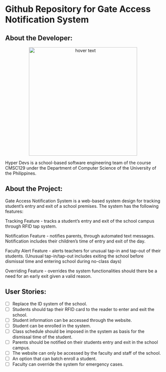 # Github Repository for Gate Access Notification System

## About the Developer:

<p align="center">
  <img src="https://media.discordapp.net/attachments/1026787768040431643/1078203379509112873/hyper-devs-high-resolution-logo-black-on-transparent-background.png?width=1063&height=662" width="350" title="hover text">
</p>

Hyper Devs is a school-based software engineering team of the course CMSC129 under the Department of Computer Science of the University of the Philippines.

## About the Project:

Gate Access Notification System is a web-based system design for tracking student’s entry and exit of a school premises. The system has the following features:

Tracking Feature - tracks a student’s entry and exit of the school campus through RFID tap system.

Notification Feature - notifies parents, through automated text messages. Notification includes their children’s time of entry and exit of the day.

Faculty Alert Feature - alerts teachers for unusual tap-in and tap-out of their students. (Unusual tap-in/tap-out includes exiting the school before dismissal time and entering school during no-class days)

Overriding Feature - overrides the system functionalities should there be a need for an early exit given a valid reason.

## User Stories:

- [ ] Replace the ID system of the school.
- [ ] Students should tap their RFID card to the reader to enter and exit the school.
- [ ] Student information can be accessed through the website.
- [ ] Student can be enrolled in the system.
- [ ] Class schedule should be imposed in the system as basis for the dismissal time of the student.
- [ ] Parents should be notified on their students entry and exit in the school campus.
- [ ] The website can only be accessed by the faculty and staff of the school.
- [ ] An option that can batch enroll a student.
- [ ] Faculty can override the system for emergency cases.
